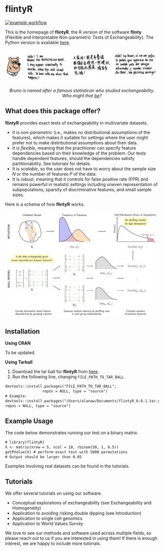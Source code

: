 # **flintyR** 

<!-- badges: start -->
[![example workflow](https://github.com/alanaw1/flintyR/actions/workflows/pkgdown.yaml/badge.svg)](https://github.com/alanaw1/flintyR/actions/workflows/pkgdown.yaml)
<!-- badges: end -->

This is the homepage of **flintyR**, the R version of the software **flinty** (*Fl*exible and *I*nterpretable *N*on-parametric *T*ests of Exchangeabilit*y*). The Python version is available [here](https://songlab-cal.github.io/flinty). 

![Bruno appears](bruno_intro.png)
<p align="center">
<i>
Bruno is named after a famous statistican who studied exchangeability. Who might that <a href="http://www.brunodefinetti.it/">be</a>?
</i>
</p>

## **What does this package offer?**

**flintyR** provides exact tests of exchangeability in multivariate datasets. 

- It is *non-parametric* (i.e., makes no distributional assumptions of the features), which makes it suitable for settings where the user might prefer not to make distributional assumptions about their data.   
- It is *flexible*, meaning that the practitioner can specify feature dependencies based on their knowledge of the problem. Our tests handle dependent features, should the dependencies satisfy partitionability. See tutorials for details.   
- It is *scalable*, so the user does not have to worry about the sample size $N$ or the number of features $P$ of the data. 
- It is *robust*, meaning that it controls for false positive rate (FPR) and remains powerful in realistic settings including uneven representation of subpopulations, sparsity of discriminative features, and small sample sizes.   

Here is a schema of how **flintyR** works.

![Schema](standalone_5.jpg)

## **Installation**

**Using CRAN**

To be updated.

**Using Tarball**

1. Download the tar ball for **flintyR** from [here](https://github.com/songlab-cal/flinty/tree/main/software/R).
2. Run the following line, changing `FILE_PATH_TO_TAR_BALL`. 

```
devtools::install.packages("FILE_PATH_TO_TAR_BALL",
                 repos = NULL, type = "source")
# Example: devtools::install.packages("/Users/alanaw/Documents/flintyR_0.0.1.tar.gz", repos = NULL, type = "source")
```

## **Example Usage**

The code below demonstrates running our test on a binary matrix. 

```
# library(flintyR)
X <- matrix(nrow = 5, ncol = 10, rbinom(50, 1, 0.5))
getPValue(X) # perform exact test with 5000 permutations
# Output should be larger than 0.05
```

Examples involving real datasets can be found in the tutorials.

## **Tutorials**

We offer several tutorials on using our software.

- Conceptual explorations of exchangeability (see Exchangeability and Homogeneity)
- Application to avoiding risking double dipping (see Introduction)
- Application to single cell genomics 
- Application to World Values Survey 

We love to see our methods and software used across multiple fields, so please reach out to us if you are interested in using them! If there is enough interest, we are happy to include more tutorials.    
